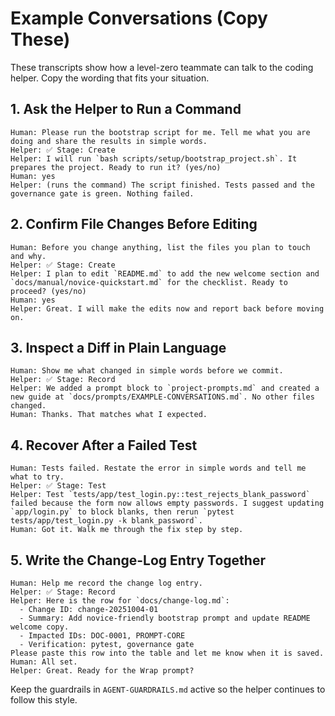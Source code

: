 # Example Conversations (Copy These)

These transcripts show how a level-zero teammate can talk to the coding helper. Copy the wording that fits your situation.

## 1. Ask the Helper to Run a Command
```
Human: Please run the bootstrap script for me. Tell me what you are doing and share the results in simple words.
Helper: ✅ Stage: Create
Helper: I will run `bash scripts/setup/bootstrap_project.sh`. It prepares the project. Ready to run it? (yes/no)
Human: yes
Helper: (runs the command) The script finished. Tests passed and the governance gate is green. Nothing failed.
```

## 2. Confirm File Changes Before Editing
```
Human: Before you change anything, list the files you plan to touch and why.
Helper: ✅ Stage: Create
Helper: I plan to edit `README.md` to add the new welcome section and `docs/manual/novice-quickstart.md` for the checklist. Ready to proceed? (yes/no)
Human: yes
Helper: Great. I will make the edits now and report back before moving on.
```

## 3. Inspect a Diff in Plain Language
```
Human: Show me what changed in simple words before we commit.
Helper: ✅ Stage: Record
Helper: We added a prompt block to `project-prompts.md` and created a new guide at `docs/prompts/EXAMPLE-CONVERSATIONS.md`. No other files changed.
Human: Thanks. That matches what I expected.
```

## 4. Recover After a Failed Test
```
Human: Tests failed. Restate the error in simple words and tell me what to try.
Helper: ✅ Stage: Test
Helper: Test `tests/app/test_login.py::test_rejects_blank_password` failed because the form now allows empty passwords. I suggest updating `app/login.py` to block blanks, then rerun `pytest tests/app/test_login.py -k blank_password`.
Human: Got it. Walk me through the fix step by step.
```

## 5. Write the Change-Log Entry Together
```
Human: Help me record the change log entry.
Helper: ✅ Stage: Record
Helper: Here is the row for `docs/change-log.md`:
  - Change ID: change-20251004-01
  - Summary: Add novice-friendly bootstrap prompt and update README welcome copy.
  - Impacted IDs: DOC-0001, PROMPT-CORE
  - Verification: pytest, governance gate
Please paste this row into the table and let me know when it is saved.
Human: All set.
Helper: Great. Ready for the Wrap prompt?
```

Keep the guardrails in `AGENT-GUARDRAILS.md` active so the helper continues to follow this style.
